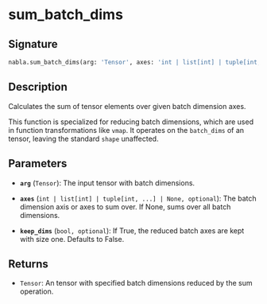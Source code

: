 # sum_batch_dims

## Signature

```python
nabla.sum_batch_dims(arg: 'Tensor', axes: 'int | list[int] | tuple[int, ...] | None', keep_dims: 'bool') -> 'Tensor'
```

## Description

Calculates the sum of tensor elements over given batch dimension axes.

This function is specialized for reducing batch dimensions, which are
used in function transformations like `vmap`. It operates on the
`batch_dims` of an tensor, leaving the standard `shape` unaffected.

## Parameters

- **`arg`** (`Tensor`): The input tensor with batch dimensions.

- **`axes`** (`int | list[int] | tuple[int, ...] | None, optional`): The batch dimension axis or axes to sum over. If None, sums over all batch dimensions.

- **`keep_dims`** (`bool, optional`): If True, the reduced batch axes are kept with size one. Defaults to False.

## Returns

- `Tensor`: An tensor with specified batch dimensions reduced by the sum operation.
